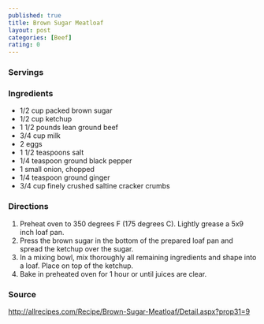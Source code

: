```yaml
---
published: true
title: Brown Sugar Meatloaf
layout: post
categories: [Beef]
rating: 0
---
```

### Servings


### Ingredients
- 1/2 cup packed brown sugar
- 1/2 cup ketchup
- 1 1/2 pounds lean ground beef
- 3/4 cup milk
- 2 eggs
- 1 1/2 teaspoons salt
- 1/4 teaspoon ground black pepper
- 1 small onion, chopped
- 1/4 teaspoon ground ginger
- 3/4 cup finely crushed saltine cracker crumbs

### Directions
1. Preheat oven to 350 degrees F (175 degrees C). Lightly grease a 5x9 inch loaf pan.
2. Press the brown sugar in the bottom of the prepared loaf pan and spread the ketchup over the sugar.
3. In a mixing bowl, mix thoroughly all remaining ingredients and shape into a loaf. Place on top of the ketchup.
4. Bake in preheated oven for 1 hour or until juices are clear.

### Source
<a href="http://allrecipes.com/Recipe/Brown-Sugar-Meatloaf/Detail.aspx?prop31=9">http://allrecipes.com/Recipe/Brown-Sugar-Meatloaf/Detail.aspx?prop31=9</a>
